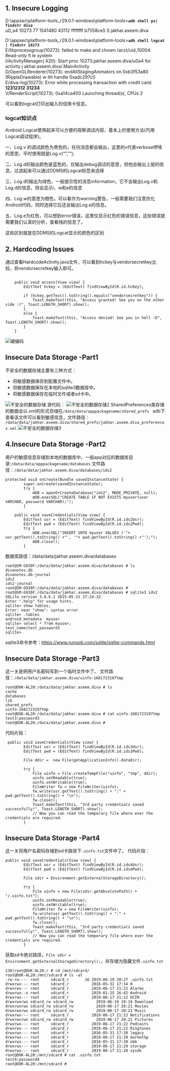 
## 1. Insecure Logging

D:\appsec\platform-tools_r29.0.1-windows\platform-tools>**`adb shell ps| findstr diva`**  
u0_a4     10273 77    1541480 43112 ffffffff b7558ce5 S jakhar.aseem.diva  

D:\appsec\platform-tools_r29.0.1-windows\platform-tools>**`adb shell logcat | findstr 10273`**  
E/libprocessgroup(10273): failed to make and chown /acct/uid_10004: Read-only fi
le system  
I/ActivityManager(  420): Start proc 10273:jakhar.aseem.diva/u0a4 for activity j
akhar.aseem.diva/.MainActivity  
D/OpenGLRenderer(10273): endAllStagingAnimators on 0xb3f53a80 (RippleDrawable) w
ith handle 0xadc297c0  
E/diva-log(10273): Error while processing transaction with credit card: **12312312
31234**   
V/RenderScript(10273): 0xa14ca400 Launching thread(s), CPUs 2  

可以看到logcat打印出输入的信用卡信息。

### logcat知识点

Android Logcat使用起来可以方便的观察调试内容，基本上的使用方法(巧用Logcat调试程序)。

一、Log.v 的调试颜色为黑色的，任何消息都会输出，这里的v代表verbose啰嗦的意思，平时使用就是Log.v(“”,”“);

二、Log.d的输出颜色是蓝色的，仅输出debug调试的意思，但他会输出上层的信息，过滤起来可以通过DDMS的Logcat标签来选择

三、Log.i的输出为绿色，一般提示性的消息information，它不会输出Log.v和Log.d的信息，但会显示i、w和e的信息

四、Log.w的意思为橙色，可以看作为warning警告，一般需要我们注意优化Android代码，同时选择它后还会输出Log.e的信息。

五、Log.e为红色，可以想到error错误，这里仅显示红色的错误信息，这些错误就需要我们认真的分析，查看栈的信息了。

这些区别就是在DDMS的Logcat显示的颜色的区别

## 2. Hardcoding Issues    
通过查看HardcodeActivity.java文件，可以看到hckey与vendorsecretkey比较，将vendorsecretkey输入即可。
```

    public void access(View view) {
        EditText hckey = (EditText) findViewById(R.id.hcKey);

        if (hckey.getText().toString().equals("vendorsecretkey")) {
            Toast.makeText(this, "Access granted! See you on the other side :)", Toast.LENGTH_SHORT).show();
        }
        else {
            Toast.makeText(this, "Access denied! See you in hell :D", Toast.LENGTH_SHORT).show();
        }
    }
 ```

![硬编码](2019-06-17_215440.jpg)

## Insecure Data Storage -Part1
不安全的数据存储主要有三种方式：    
- 将敏感数据保存到配置文件中。
- 将敏感数据保存在本地的sqlite3数据库中。
- 将敏感数据保存在临时文件或者sd卡中。

![不安全的数据存储](diva-images/2019-06-19_193331.jpg)
源代码：
![不安全的数据存储2](diva-images/2019-06-19_193727.jpg)
SharedPreferences类存储的数据会以.xml的形式存储在`/data/data/apppackagename/shared_prefs `
adb下查看该文件可以看到敏感信息，文件路径：
`/data/data/jakhar.aseem.diva/shared_prefs/jakhar.aseem.diva_preferences.xml`
![不安全的数据存储3](diva-images/2019-06-19_194228.jpg)

## 4.Insecure Data Storage -Part2
用户的敏感信息存储到本地的数据库中，一般app对应的数据库目录:`/data/data/apppackagename/databases`
文件路径：`/data/data/jakhar.aseem.diva/databases/ids2`
```
protected void onCreate(Bundle savedInstanceState) {
        super.onCreate(savedInstanceState);
        try {
            mDB = openOrCreateDatabase("ids2", MODE_PRIVATE, null);
            mDB.execSQL("CREATE TABLE IF NOT EXISTS myuser(user VARCHAR, password VARCHAR);");
        }
```
```
    public void saveCredentials(View view) {
        EditText usr = (EditText) findViewById(R.id.ids2Usr);
        EditText pwd = (EditText) findViewById(R.id.ids2Pwd);
        try {
            mDB.execSQL("INSERT INTO myuser VALUES ('"+ usr.getText().toString() +"', '"+ pwd.getText().toString() +"');");
            mDB.close();
        }
```

数据库路径：/data/data/jakhar.aseem.diva/databases
```
root@SM-G930F:/data/data/jakhar.aseem.diva/databases # ls
divanotes.db
divanotes.db-journal
ids2
ids2-journal
root@SM-G930F:/data/data/jakhar.aseem.diva/databases #
root@SM-G930F:/data/data/jakhar.aseem.diva/databases # sqlite3 ids2
SQLite version 3.8.6.1 2015-05-21 17:24:32
Enter ".help" for usage hints.
sqlite> show tables;
Error: near "show": syntax error
sqlite> .tables
android_metadata  myuser
sqlite> select * from myuser;
test_name|test_password2
sqlite>
```
sqlite3命令参考：https://www.runoob.com/sqlite/sqlite-commands.html
## Insecure Data Storage -Part3
这一关是把用户名密码写到一个临时文件中了。
文件路径：`/data/data/jakhar.aseem.diva/uinfo-1681723197tmp`
```
root@DUK-AL20:/data/data/jakhar.aseem.diva # ls
cache
databases
lib
shared_prefs
uinfo-1681723197tmp
root@DUK-AL20:/data/data/jakhar.aseem.diva # cat uinfo-1681723197tmp
test3:password3
root@DUK-AL20:/data/data/jakhar.aseem.diva #
```
代码片段：
```
 public void saveCredentials(View view) {
        EditText usr = (EditText) findViewById(R.id.ids3Usr);
        EditText pwd = (EditText) findViewById(R.id.ids3Pwd);

        File ddir =  new File(getApplicationInfo().dataDir);

        try {
            File uinfo = File.createTempFile("uinfo", "tmp", ddir);
            uinfo.setReadable(true);
            uinfo.setWritable(true);
            FileWriter fw = new FileWriter(uinfo);
            fw.write(usr.getText().toString() + ":" + pwd.getText().toString() + "\n");
            fw.close();
            Toast.makeText(this, "3rd party credentials saved successfully!", Toast.LENGTH_SHORT).show();
            // Now you can read the temporary file where ever the credentials are required.
        }
```
## Insecure Data Storage -Part4
这一关将用户名密码存储到sd卡路径下`.uinfo.txt`文件中了。
代码片段：
```
public void saveCredentials(View view) {
        EditText usr = (EditText) findViewById(R.id.ids4Usr);
        EditText pwd = (EditText) findViewById(R.id.ids4Pwd);

        File sdir = Environment.getExternalStorageDirectory();

        try {
            File uinfo = new File(sdir.getAbsolutePath() + "/.uinfo.txt");
            uinfo.setReadable(true);
            uinfo.setWritable(true);
            FileWriter fw = new FileWriter(uinfo);
            fw.write(usr.getText().toString() + ":" + pwd.getText().toString() + "\n");
            fw.close();
            Toast.makeText(this, "3rd party credentials saved successfully!", Toast.LENGTH_SHORT).show();
            // Now you can read the temporary file where ever the credentials are required.
        }
```
获取sd卡绝对路径，`File sdir = Environment.getExternalStorageDirectory();`，并存储为隐藏文件`.uinfo.txt`
```
130|root@DUK-AL20:/ # cd /mnt/sdcard/
root@DUK-AL20:/mnt/sdcard # ls -al
-rw-rw---- root     sdcard_r       16 2019-06-19 20:27 .uinfo.txt
drwxrwx--- root     sdcard_r          2016-05-31 17:34 0
drwxrwx--- root     sdcard_r          2019-06-17 21:22 Alarms
drwxrwx--x root     sdcard_r          2019-01-25 16:42 Android
drwxrwx--- root     sdcard_r          2019-06-17 21:22 DCIM
drwxrwxrwx sdcard_rw sdcard_rw          2019-06-19 19:18 Download
drwxrwxrwx sdcard_rw sdcard_rw          2019-06-17 20:21 Movies
drwxrwxrwx sdcard_rw sdcard_rw          2019-06-17 20:21 Music
drwxrwx--- root     sdcard_r          2019-06-17 21:22 Notifications
drwxrwxrwx sdcard_rw sdcard_rw          2019-06-17 20:21 Pictures
drwxrwx--- root     sdcard_r          2019-06-17 21:22 Podcasts
drwxrwx--- root     sdcard_r          2019-06-17 21:22 Ringtones
drwxrwx--- root     sdcard_r          2016-05-31 17:30 legacy
drwxrwx--- root     sdcard_r          2019-06-17 21:28 marketSp
drwxrwx--- root     sdcard_r          2016-05-31 17:30 obb
drwxrwx--- root     sdcard_r          2019-06-17 21:29 storage
drwxrwx--- root     sdcard_r          2019-06-17 21:28 xysdk
root@DUK-AL20:/mnt/sdcard # cat .uinfo.txt
test4:password4
root@DUK-AL20:/mnt/sdcard #
```
